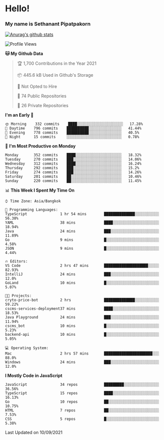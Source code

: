 # Hello!
### My name is Sethanant Pipatpakorn

[![Anurag's github stats](https://github-readme-stats.vercel.app/api?username=thetkpark&count_private=true&show_icons=true&theme=tokyonight)](https://github.com/anuraghazra/github-readme-stats)

<!--START_SECTION:waka-->
![Profile Views](http://img.shields.io/badge/Profile%20Views-3-blue)

**🐱 My Github Data** 

> 🏆 1,700 Contributions in the Year 2021
 > 
> 📦 445.6 kB Used in Github's Storage 
 > 
> 🚫 Not Opted to Hire
 > 
> 📜 74 Public Repositories 
 > 
> 🔑 26 Private Repositories  
 > 
**I'm an Early 🐤** 

```text
🌞 Morning    332 commits    ████░░░░░░░░░░░░░░░░░░░░░   17.28% 
🌆 Daytime    796 commits    ██████████░░░░░░░░░░░░░░░   41.44% 
🌃 Evening    778 commits    ██████████░░░░░░░░░░░░░░░   40.5% 
🌙 Night      15 commits     ░░░░░░░░░░░░░░░░░░░░░░░░░   0.78%

```
📅 **I'm Most Productive on Monday** 

```text
Monday       352 commits    ████░░░░░░░░░░░░░░░░░░░░░   18.32% 
Tuesday      270 commits    ███░░░░░░░░░░░░░░░░░░░░░░   14.06% 
Wednesday    312 commits    ████░░░░░░░░░░░░░░░░░░░░░   16.24% 
Thursday     292 commits    ███░░░░░░░░░░░░░░░░░░░░░░   15.2% 
Friday       274 commits    ███░░░░░░░░░░░░░░░░░░░░░░   14.26% 
Saturday     201 commits    ██░░░░░░░░░░░░░░░░░░░░░░░   10.46% 
Sunday       220 commits    ██░░░░░░░░░░░░░░░░░░░░░░░   11.45%

```


📊 **This Week I Spent My Time On** 

```text
⌚︎ Time Zone: Asia/Bangkok

💬 Programming Languages: 
TypeScript               1 hr 54 mins        ██████████████░░░░░░░░░░░   56.38% 
YAML                     38 mins             ████░░░░░░░░░░░░░░░░░░░░░   18.94% 
Java                     24 mins             ███░░░░░░░░░░░░░░░░░░░░░░   11.89% 
Go                       9 mins              █░░░░░░░░░░░░░░░░░░░░░░░░   4.58% 
JSON                     9 mins              █░░░░░░░░░░░░░░░░░░░░░░░░   4.44%

🔥 Editors: 
VS Code                  2 hrs 47 mins       ████████████████████░░░░░   82.93% 
IntelliJ                 24 mins             ███░░░░░░░░░░░░░░░░░░░░░░   12.0% 
GoLand                   10 mins             █░░░░░░░░░░░░░░░░░░░░░░░░   5.07%

🐱‍💻 Projects: 
cryto-price-bot          2 hrs               ██████████████░░░░░░░░░░░   59.22% 
cscms-services-deployment37 mins             ████░░░░░░░░░░░░░░░░░░░░░   18.53% 
Java Playground          24 mins             ███░░░░░░░░░░░░░░░░░░░░░░   11.94% 
cscms_bot                10 mins             █░░░░░░░░░░░░░░░░░░░░░░░░   5.23% 
backend-api              10 mins             █░░░░░░░░░░░░░░░░░░░░░░░░   5.05%

💻 Operating System: 
Mac                      2 hrs 57 mins       ██████████████████████░░░   88.0% 
Windows                  24 mins             ███░░░░░░░░░░░░░░░░░░░░░░   12.0%

```

**I Mostly Code in JavaScript** 

```text
JavaScript               34 repos            █████████░░░░░░░░░░░░░░░░   36.56% 
TypeScript               15 repos            ████░░░░░░░░░░░░░░░░░░░░░   16.13% 
Go                       10 repos            ██░░░░░░░░░░░░░░░░░░░░░░░   10.75% 
HTML                     7 repos             ██░░░░░░░░░░░░░░░░░░░░░░░   7.53% 
CSS                      5 repos             █░░░░░░░░░░░░░░░░░░░░░░░░   5.38%

```



 Last Updated on 10/09/2021
<!--END_SECTION:waka-->
